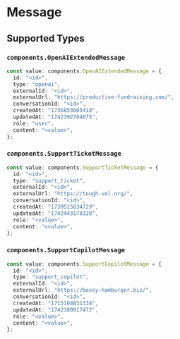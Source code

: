# Message


## Supported Types

### `components.OpenAIExtendedMessage`

```typescript
const value: components.OpenAIExtendedMessage = {
  id: "<id>",
  type: "openai",
  externalId: "<id>",
  externalUrl: "https://productive-fundraising.com/",
  conversationId: "<id>",
  createdAt: "1736853005418",
  updatedAt: "1742392704075",
  role: "user",
  content: "<value>",
};
```

### `components.SupportTicketMessage`

```typescript
const value: components.SupportTicketMessage = {
  id: "<id>",
  type: "support_ticket",
  externalId: "<id>",
  externalUrl: "https://tough-vol.org/",
  conversationId: "<id>",
  createdAt: "1739515834729",
  updatedAt: "1742443178328",
  role: "<value>",
  content: "<value>",
};
```

### `components.SupportCopilotMessage`

```typescript
const value: components.SupportCopilotMessage = {
  id: "<id>",
  type: "support_copilot",
  externalId: "<id>",
  externalUrl: "https://bossy-hamburger.biz/",
  conversationId: "<id>",
  createdAt: "1715104831334",
  updatedAt: "1742380917472",
  role: "<value>",
  content: "<value>",
};
```

